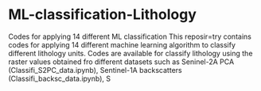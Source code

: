 # ML-classification-Lithology
Codes for applying 14 different ML classification 
This reposir=try contains codes for applying 14 different machine learning algorithm to classify different lithology units. Codes are available for classify lithology using the raster values obtained fro different datasets such as Seninel-2A PCA (Classifi_S2PC_data.ipynb), Sentinel-1A backscatters (Classifi_backsc_data.ipynb), S
